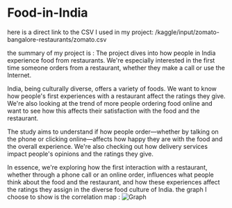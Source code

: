 # Food-in-India

here is a direct link to the CSV I used in my project: /kaggle/input/zomato-bangalore-restaurants/zomato.csv

the summary of my project is :
The project dives into how people in India experience food from restaurants. We're especially interested in the first time someone orders from a restaurant, whether they make a call or use the Internet.

India, being culturally diverse, offers a variety of foods. We want to know how people's first experiences with a restaurant affect the ratings they give. We're also looking at the trend of more people ordering food online and want to see how this affects their satisfaction with the food and the restaurant.

The study aims to understand if how people order—whether by talking on the phone or clicking online—affects how happy they are with the food and the overall experience. We're also checking out how delivery services impact people's opinions and the ratings they give.

In essence, we're exploring how the first interaction with a restaurant, whether through a phone call or an online order, influences what people think about the food and the restaurant, and how these experiences affect the ratings they assign in the diverse food culture of India.
the graph I choose to show is the correlation map :
![Graph](https://github.com/Chenginar/Food-in-India/assets/158305478/8e1d1467-1185-438f-9641-5b29fd5c0479)

